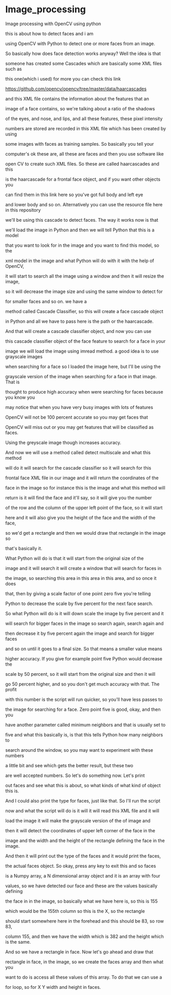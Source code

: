 # Image_processing
Image processing with OpenCV using python

this is about how to detect faces and i am 

using OpenCV with Python to detect one or more faces from an image.

So basically how does face detection works anyway? Well the idea is that

someone has created some Cascades which are basically some XML files such as

this one(which i used) for more you can check this link 

https://github.com/opencv/opencv/tree/master/data/haarcascades

and this XML file contains the information about the features that an

image of a face contains, so we're talking about a ratio of the shadows

of the eyes, and nose, and lips, and all these features, these pixel intensity

numbers are stored are recorded in this XML file which has been created by using

some images with faces as training samples. So basically you tell your

computer's ok these are, all these are faces and then you use software like

open CV to create such XML files. So these are called haarcascades and this

is the haarcascade for a frontal face object, and if you want other objects you

can find them in this link here so you've got full body and left eye

and lower body and so on. Alternatively you can use the resource file here in this repository

we'll be using this cascade to detect faces. The way it works now is that

we'll load the image in Python and then we will tell Python that this is a model

that you want to look for in the image and you want to find this model, so the

xml model in the image and what Python will do with it with the help of OpenCV,

it will start to search all the image using a window and then it will resize the image,

so it will decrease the image size and using the same window to detect for

for smaller faces and so on.  we have a

method called Cascade Classifier, so this will create a face cascade object

in Python and all we have to pass here is the path or the haarcascade.

And that will create a cascade classifier object, and now you can use

this cascade classifier object of the face feature to search for a face in your

image  we will load the image using imread method. a good idea is to use grayscale images

when searching for a face so I loaded the image here, but I'll be using the

grayscale version of the image when searching for a face in that image. That is

thought to produce high accuracy when were searching for faces because you know you

may notice that when you have very busy images with lots of features

OpenCV will not be 100 percent accurate so you may get faces that

OpenCV will miss out or you may get features that will be classified as faces.

Using the greyscale image though increases accuracy.

And now we will use a method called detect multiscale and what this method

will do it will search for the cascade classifier so it will search for this

frontal face XML file in our image and it will return the coordinates of the

face in the image so for instance this is the image and what this method will

return is it will find the face and it'll say, so it will give you the number

of the row and the column of the upper left point of the face, so it will start

here and it will also give you the height of the face and the width of the face,

so we'd get a rectangle and then we would draw that rectangle in the image so

that's basically it.

What Python will do is that it will start from the original size of the

image and it will search it will create a window that will search for faces in

the image, so searching this area in this area in this area, and so once it does

that, then by giving a scale factor of one point zero five you're telling

Python to decrease the scale by five percent for the next face search.

So what Python will do is it will down scale the image by five percent and it

will search for bigger faces in the image so search again, search again and

then decrease it by five percent again the image and search for bigger faces

and so on until it goes to a final size. So that means a smaller value means

higher accuracy. If you give for example point five Python would decrease the

scale by 50 percent, so it will start from the original size and then it will

go 50 percent higher, and so you don't get much accuracy with that. The profit

with this number is the script will run quicker, so you'll have less passes to

the image for searching for a face. Zero point five is good, okay, and then you

have another parameter called minimum neighbors and that is usually set to

five and what this basically is, is that this tells Python how many neighbors to

search around the window, so you may want to experiment with these numbers

a little bit and see which gets the better result, but these two

are well accepted numbers. So let's do something now. Let's print

out faces and see what this is about, so what kinds of what kind of object this is.

And I could also print the type for faces, just like that. So I'll run the script

now and what the script will do is it will it will read this XML file and it will

load the image it will make the grayscale version of the of image and

then it will detect the coordinates of upper left corner of the face in the

image and the width and the height of the rectangle defining the face in the image.

And then it will print out the type of the faces and it would print the faces,

the actual faces object. So okay, press any key to exit this and so faces

is a Numpy array, a N dimensional array object and it is an array with four

values, so we have detected our face and these are the values basically defining

the face in in the image, so basically what we have here is, so this is 155

which would be the 155th column so this is the X, so the rectangle

should start somewhere here in the forehead and this should be 83, so row 83,

column 155, and then we have the width which is 382 and the height which is the same.

And so we have a rectangle in face. Now let's go ahead and draw that

rectangle in face, in the image, so we create the faces array and then what you

want to do is access all these values of this array. To do that we can use a

for loop, so for X Y width and height in faces.
